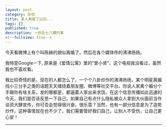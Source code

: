 ```yaml
---
layout: post
category: 杂侃
title: 某人离婚了以后...
tags: []
published: true
description: 一些乱七八糟的事
<!--fullview: true-->
---	
```



今天看微博上有个叫陈赫的貌似离婚了，然后在各个媒体传的沸沸扬扬。

我特意Google一下,
原来是《爱情公寓》里的“曾小贤”，这个电视我没看过，虽然我也不喜欢看。

我比较奇怪的是，现在的人都怎么了，一个个八卦炒作的沸沸扬扬，某个明星离婚找小三分手之类的话题天天缠绕着朋友圈、微博等社交平台。你说人家离个婚分个手跟你有啥关系，发的哪都是，都逼着人家出来求饶。在这个信息传播如此迅速的今天，我们是否该反思一下自己，如果自己有点什么隐私被众人拿到大伙面前当作谈资大肆宣传，你可否会觉得很兴奋，很乐意？当然，也有一部分信息是为了造势炒作，这种事情现在也不少了，我们需要管好我们自己，让别人不受伤，让自己更心安！

---